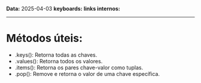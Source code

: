 
**Data:** 2025-04-03
**keyboards:** 
**links internos:** 
___

# **Métodos úteis**:

- .keys(): Retorna todas as chaves.
- .values(): Retorna todos os valores.
- .items(): Retorna os pares chave-valor como tuplas.
- .pop(): Remove e retorna o valor de uma chave específica.